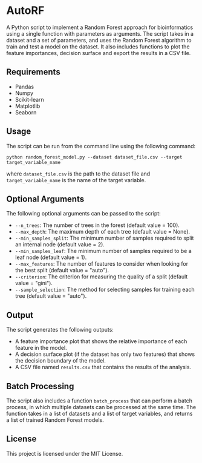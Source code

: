 
# AutoRF

A Python script to implement a Random Forest approach for bioinformatics using a single function with parameters as arguments. The script takes in a dataset and a set of parameters, and uses the Random Forest algorithm to train and test a model on the dataset. It also includes functions to plot the feature importances, decision surface and export the results in a CSV file.

## Requirements

-   Pandas
-   Numpy
-   Scikit-learn
-   Matplotlib
-   Seaborn

## Usage

The script can be run from the command line using the following command:

    python random_forest_model.py --dataset dataset_file.csv --target target_variable_name 

where `dataset_file.csv` is the path to the dataset file and `target_variable_name` is the name of the target variable.

## Optional Arguments

The following optional arguments can be passed to the script:

-   `--n_trees`: The number of trees in the forest (default value = 100).
-   `--max_depth`: The maximum depth of each tree (default value = None).
-   `--min_samples_split`: The minimum number of samples required to split an internal node (default value = 2).
-   `--min_samples_leaf`: The minimum number of samples required to be a leaf node (default value = 1).
-   `--max_features`: The number of features to consider when looking for the best split (default value = "auto").
-   `--criterion`: The criterion for measuring the quality of a split (default value = "gini").
-   `--sample_selection`: The method for selecting samples for training each tree (default value = "auto").

## Output

The script generates the following outputs:

-   A feature importance plot that shows the relative importance of each feature in the model.
-   A decision surface plot (if the dataset has only two features) that shows the decision boundary of the model.
-   A CSV file named `results.csv` that contains the results of the analysis.

## Batch Processing

The script also includes a function `batch_process` that can perform a batch process, in which multiple datasets can be processed at the same time. The function takes in a list of datasets and a list of target variables, and returns a list of trained Random Forest models.

## License

This project is licensed under the MIT License.
